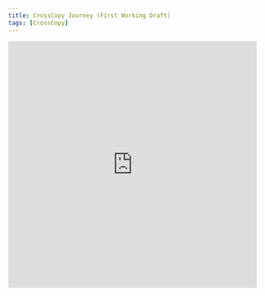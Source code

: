 ```yaml
---
title: CrossCopy Journey (First Working Draft)
tags: [CrossCopy]
---
```


<iframe width="100%" height="500" src="https://www.youtube.com/embed/3D8dcEwFFAQ" title="CrossCopy Image Sync First Working Version" frameborder="0" allow="accelerometer; autoplay; clipboard-write; encrypted-media; gyroscope; picture-in-picture; web-share" allowfullscreen></iframe>